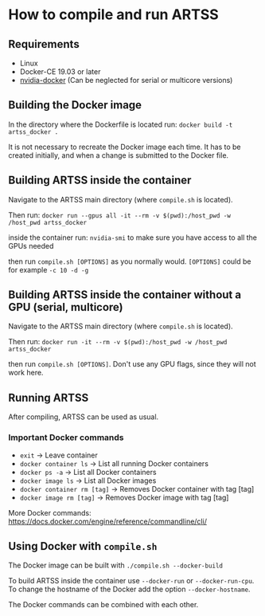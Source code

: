 # How to compile and run ARTSS

## Requirements

- Linux
- Docker-CE 19.03 or later
- [nvidia-docker](https://github.com/NVIDIA/nvidia-docker) (Can be neglected for serial or multicore versions)


## Building the Docker image

In the directory where the Dockerfile is located run: `docker build -t artss_docker .`

It is not necessary to recreate the Docker image each time. It has to be created initially, and when a change is submitted to the Docker file.

## Building ARTSS inside the container

Navigate to the ARTSS main directory (where `compile.sh` is located).

Then run: `docker run --gpus all -it --rm -v $(pwd):/host_pwd -w /host_pwd artss_docker`

inside the container run: `nvidia-smi` to make sure you have access to all the GPUs needed

then run `compile.sh [OPTIONS]` as you normally would. `[OPTIONS]` could be for example `-c 10 -d -g`

## Building ARTSS inside the container without a GPU (serial, multicore)

Navigate to the ARTSS main directory (where `compile.sh` is located).

Then run: `docker run -it --rm -v $(pwd):/host_pwd -w /host_pwd artss_docker`

then run `compile.sh [OPTIONS]`. Don't use any GPU flags, since they will not work here.


## Running ARTSS

After compiling, ARTSS can be used as usual.


### Important Docker commands

- `exit` -> Leave container
- `docker container ls` -> List all running Docker containers
- `docker ps -a` -> List all Docker containers
- `docker image ls` -> List all Docker images
- `docker container rm [tag]` -> Removes Docker container with tag [tag]
- `docker image rm [tag]` -> Removes Docker image with tag [tag]

More Docker commands: https://docs.docker.com/engine/reference/commandline/cli/


## Using Docker with `compile.sh`

The Docker image can be built with `./compile.sh --docker-build`

To build ARTSS inside the container use `--docker-run` or `--docker-run-cpu`. To change the hostname of the Docker add the option `--docker-hostname`.

The Docker commands can be combined with each other.
